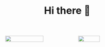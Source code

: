 <style>
    * {
        box-sizing: border-box;
    }

    .images {
        display: flex;
        width: 100%;
        gap: 16px;
        flex-direction: row;
        align-items: center;
        justify-self: center;
    }

    .bigText {
        font-size: 2rem;
        font-weight: bolder;
    }

    .images .score {
        width: 56%
    }

    .images .langs {
        width: 42%;
    }

    @media screen and (max-width: 632px) {
        .images {
            flex-direction: column;
        }

        .images .langs,
        .images .score {
            width: 100%;
        }
    }
</style>

<p class="bigText" align="center">Hi there 👋</p>

<br>

<p class="images">
    <img class="score" src="https://github-readme-stats.vercel.app/api?username=zanz1n&show_icons=true&theme=dracula">
    <img class="langs"
        src="https://github-readme-stats.vercel.app/api/top-langs/?username=zanz1n&layout=compact&theme=dracula">
</p>